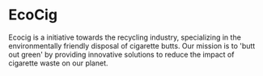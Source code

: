 # EcoCig
Ecocig is a initiative towards the recycling industry, specializing in the environmentally friendly disposal of cigarette butts. Our mission is to 'butt out green' by providing innovative solutions to reduce the impact of cigarette waste on our planet.
